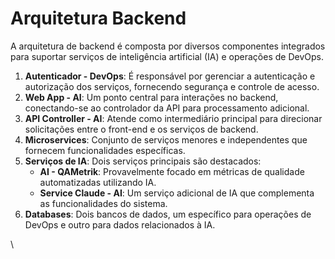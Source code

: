 # Arquitetura Backend

A arquitetura de backend é composta por diversos componentes integrados para suportar serviços de inteligência artificial (IA) e operações de DevOps.

1. **Autenticador - DevOps**: É responsável por gerenciar a autenticação e autorização dos serviços, fornecendo segurança e controle de acesso.
2. **Web App - AI**: Um ponto central para interações no backend, conectando-se ao controlador da API para processamento adicional.
3. **API Controller - AI**: Atende como intermediário principal para direcionar solicitações entre o front-end e os serviços de backend.
4. **Microservices**: Conjunto de serviços menores e independentes que fornecem funcionalidades específicas.
5. **Serviços de IA**: Dois serviços principais são destacados:
   * **AI - QAMetrik**: Provavelmente focado em métricas de qualidade automatizadas utilizando IA.
   * **Service Claude - AI**: Um serviço adicional de IA que complementa as funcionalidades do sistema.
6. **Databases**: Dois bancos de dados, um específico para operações de DevOps e outro para dados relacionados à IA.

\
